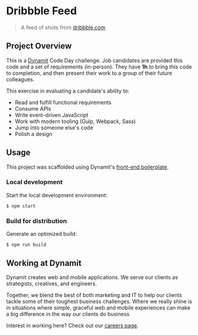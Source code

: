 # Dribbble Feed

> A feed of shots from [dribbble.com](http://dribbble.com)

## Project Overview

This is a [Dynamit](http://dynamit.com) Code Day challenge. Job candidates are provided this code and a set of requirements (in-person). They have **1h** to bring this code to completion, and then present their work to a group of their future colleagues.

This exercise in evaluating a candidate's ability to:

- Read and fulfill functional requirements
- Consume APIs
- Write event-driven JavaScript
- Work with modern tooling (Gulp, Webpack, Sass)
- Jump into someone else's code
- Polish a design

## Usage

This project was scaffolded using Dynamit's [front-end boilerplate](https://github.com/dynamit/front-end-boilerplate).

### Local development

Start the local development environment:

```
$ npm start
```

### Build for distribution

Generate an optimized build:

```
$ npm run build
```

## Working at Dynamit

Dynamit creates web and mobile applications. We serve our clients as strategists, creatives, and engineers.

Together, we blend the best of both marketing and IT to help our clients tackle some of their toughest business challenges. Where we really shine is in situations where simple, graceful web and mobile experiences can make a big difference in the way our clients do business

Interest in working here? Check out our [careers page](http://dynamit.com/careers/).
